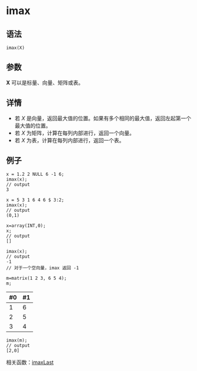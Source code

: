 # imax

## 语法

`imax(X)`

## 参数

**X** 可以是标量、向量、矩阵或表。

## 详情

* 若 *X* 是向量，返回最大值的位置。如果有多个相同的最大值，返回左起第一个最大值的位置。
* 若 *X* 为矩阵，计算在每列内部进行，返回一个向量。
* 若 *X* 为表，计算在每列内部进行，返回一个表。

## 例子

```
x = 1.2 2 NULL 6 -1 6;
imax(x);
// output
3

x = 5 3 1 6 4 6 $ 3:2;
imax(x);
// output
(0,1)

x=array(INT,0);
x;
// output
[]

imax(x);
// output
-1
// 对于一个空向量，imax 返回 -1

m=matrix(1 2 3, 6 5 4);
m;
```

| #0 | #1 |
| --- | --- |
| 1 | 6 |
| 2 | 5 |
| 3 | 4 |

```
imax(m);
// output
[2,0]
```

相关函数：[imaxLast](imaxlast.html)

